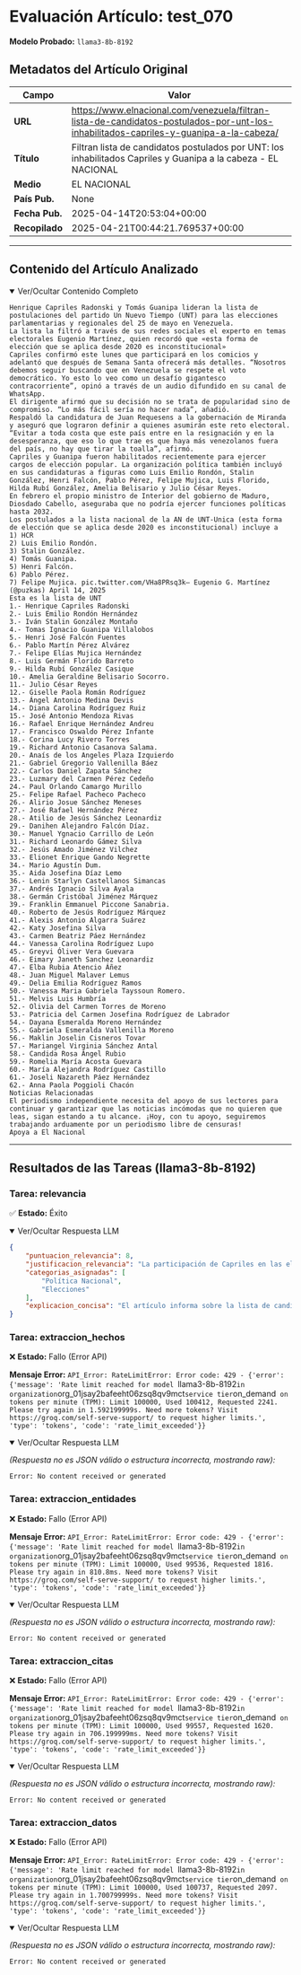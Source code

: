# Evaluación Artículo: test_070
**Modelo Probado:** `llama3-8b-8192`

## Metadatos del Artículo Original

| Campo          | Valor                                      |
|----------------|--------------------------------------------|
| **URL**        | https://www.elnacional.com/venezuela/filtran-lista-de-candidatos-postulados-por-unt-los-inhabilitados-capriles-y-guanipa-a-la-cabeza/           |
| **Título**     | Filtran lista de candidatos postulados por UNT: los inhabilitados Capriles y Guanipa a la cabeza - EL NACIONAL       |
| **Medio**      | EL NACIONAL         |
| **País Pub.**  | None |
| **Fecha Pub.** | 2025-04-14T20:53:04+00:00 |
| **Recopilado** | 2025-04-21T00:44:21.769537+00:00 |

---

## Contenido del Artículo Analizado

<details open>
<summary>Ver/Ocultar Contenido Completo</summary>

```text
Henrique Capriles Radonski y Tomás Guanipa lideran la lista de postulaciones del partido Un Nuevo Tiempo (UNT) para las elecciones parlamentarias y regionales del 25 de mayo en Venezuela.
La lista la filtró a través de sus redes sociales el experto en temas electorales Eugenio Martínez, quien recordó que «esta forma de elección que se aplica desde 2020 es inconstitucional»
Capriles confirmó este lunes que participará en los comicios y adelantó que después de Semana Santa ofrecerá más detalles. “Nosotros debemos seguir buscando que en Venezuela se respete el voto democrático. Yo esto lo veo como un desafío gigantesco contracorriente”, opinó a través de un audio difundido en su canal de WhatsApp.
El dirigente afirmó que su decisión no se trata de popularidad sino de compromiso. “Lo más fácil sería no hacer nada”, añadió.
Respaldó la candidatura de Juan Requesens a la gobernación de Miranda y aseguró que lograron definir a quienes asumirán este reto electoral.
“Evitar a toda costa que este país entre en la resignación y en la desesperanza, que eso lo que trae es que haya más venezolanos fuera del país, no hay que tirar la toalla”, afirmó.
Capriles y Guanipa fueron habilitados recientemente para ejercer cargos de elección popular. La organización política también incluyó en sus candidaturas a figuras como Luis Emilio Rondón, Stalin González, Henri Falcón, Pablo Pérez, Felipe Mujica, Luis Florido, Hilda Rubí González, Amelia Belisario y Julio César Reyes.
En febrero el propio ministro de Interior del gobierno de Maduro, Diosdado Cabello, aseguraba que no podría ejercer funciones políticas hasta 2032.
Los postulados a la lista nacional de la AN de UNT-Unica (esta forma de elección que se aplica desde 2020 es inconstitucional) incluye a
1) HCR
2) Luis Emilio Rondón.
3) Stalin González.
4) Tomás Guanipa.
5) Henri Falcón.
6) Pablo Pérez.
7) Felipe Mujica. pic.twitter.com/VHa8PRsq3k— Eugenio G. Martínez (@puzkas) April 14, 2025
Esta es la lista de UNT
1.- Henrique Capriles Radonski
2.- Luis Emilio Rondón Hernández
3.- Iván Stalin González Montaño
4.- Tomas Ignacio Guanipa Villalobos
5.- Henri José Falcón Fuentes
6.- Pablo Martín Pérez Alvárez
7.- Felipe Elías Mujica Hernández
8.- Luis Germán Florido Barreto
9.- Hilda Rubí González Casique
10.- Amelia Geraldine Belisario Socorro.
11.- Julio César Reyes
12.- Giselle Paola Román Rodríguez
13.- Ángel Antonio Medina Devis
14.- Diana Carolina Rodríguez Ruiz
15.- José Antonio Mendoza Rivas
16.- Rafael Enrique Hernández Andreu
17.- Francisco Oswaldo Pérez Infante
18.- Corina Lucy Rivero Torres
19.- Richard Antonio Casanova Salama.
20.- Anaís de los Angeles Plaza Izquierdo
21.- Gabriel Gregorio Vallenilla Báez
22.- Carlos Daniel Zapata Sánchez
23.- Luzmary del Carmen Pérez Cedeño
24.- Paul Orlando Camargo Murillo
25.- Felipe Rafael Pacheco Pacheco
26.- Alirio Josue Sánchez Meneses
27.- José Rafael Hernández Pérez
28.- Atilio de Jesús Sánchez Leonardiz
29.- Danihen Alejandro Falcón Díaz.
30.- Manuel Ygnacio Carrillo de León
31.- Richard Leonardo Gámez Silva
32.- Jesús Amado Jiménez Vilchez
33.- Elionet Enrique Gando Negrette
34.- Mario Agustín Dum.
35.- Aida Josefina Díaz Lemo
36.- Lenin Starlyn Castellanos Simancas
37.- Andrés Ignacio Silva Ayala
38.- Germán Cristóbal Jiménez Márquez
39.- Franklin Emmanuel Piccone Sanabria.
40.- Roberto de Jesús Rodríguez Márquez
41.- Alexis Antonio Algarra Suárez
42.- Katy Josefina Silva
43.- Carmen Beatriz Páez Hernández
44.- Vanessa Carolina Rodríguez Lupo
45.- Greyvi Óliver Vera Guevara
46.- Eimary Janeth Sanchez Leonardiz
47.- Elba Rubia Atencio Áñez
48.- Juan Miguel Malaver Lemus
49.- Delia Emilia Rodríguez Ramos
50.- Vanessa Maria Gabriela Tayssoun Romero.
51.- Melvis Luis Humbría
52.- Olivia del Carmen Torres de Moreno
53.- Patricia del Carmen Josefina Rodríguez de Labrador
54.- Dayana Esmeralda Moreno Hernández
55.- Gabriela Esmeralda Vallenilla Moreno
56.- Maklin Joselin Cisneros Tovar
57.- Mariangel Virginia Sánchez Antal
58.- Candida Rosa Ángel Rubio
59.- Romelia María Acosta Guevara
60.- María Alejandra Rodríguez Castillo
61.- Joseli Nazareth Páez Hernández
62.- Anna Paola Poggioli Chacón
Noticias Relacionadas
El periodismo independiente necesita del apoyo de sus lectores para continuar y garantizar que las noticias incómodas que no quieren que leas, sigan estando a tu alcance. ¡Hoy, con tu apoyo, seguiremos trabajando arduamente por un periodismo libre de censuras!
Apoya a El Nacional
```
</details>

---

## Resultados de las Tareas (llama3-8b-8192)

### Tarea: relevancia

✅ **Estado:** Éxito


<details open>
<summary>Ver/Ocultar Respuesta LLM</summary>

```json
{
    "puntuacion_relevancia": 8,
    "justificacion_relevancia": "La participación de Capriles en las elecciones parlamentarias y regionales en Venezuela tiene un impacto significativo en la política nacional",
    "categorias_asignadas": [
        "Política Nacional",
        "Elecciones"
    ],
    "explicacion_concisa": "El artículo informa sobre la lista de candidatos postulados por el partido Un Nuevo Tiempo (UNT) para las elecciones parlamentarias y regionales en Venezuela, liderados por Henrique Capriles Radonski y Tomás Guanipa, y su posible impacto en la política nacional"
}
```
</details>


### Tarea: extraccion_hechos

❌ **Estado:** Fallo (Error API)

   **Mensaje Error:** `API_Error: RateLimitError: Error code: 429 - {'error': {'message': 'Rate limit reached for model `llama3-8b-8192` in organization `org_01jsay2bafeeht06zsq8qv9mct` service tier `on_demand` on tokens per minute (TPM): Limit 100000, Used 100412, Requested 2241. Please try again in 1.592199999s. Need more tokens? Visit https://groq.com/self-serve-support/ to request higher limits.', 'type': 'tokens', 'code': 'rate_limit_exceeded'}}`


<details open>
<summary>Ver/Ocultar Respuesta LLM</summary>

_(Respuesta no es JSON válido o estructura incorrecta, mostrando raw):_
```
Error: No content received or generated
```
</details>


### Tarea: extraccion_entidades

❌ **Estado:** Fallo (Error API)

   **Mensaje Error:** `API_Error: RateLimitError: Error code: 429 - {'error': {'message': 'Rate limit reached for model `llama3-8b-8192` in organization `org_01jsay2bafeeht06zsq8qv9mct` service tier `on_demand` on tokens per minute (TPM): Limit 100000, Used 99536, Requested 1816. Please try again in 810.8ms. Need more tokens? Visit https://groq.com/self-serve-support/ to request higher limits.', 'type': 'tokens', 'code': 'rate_limit_exceeded'}}`


<details open>
<summary>Ver/Ocultar Respuesta LLM</summary>

_(Respuesta no es JSON válido o estructura incorrecta, mostrando raw):_
```
Error: No content received or generated
```
</details>


### Tarea: extraccion_citas

❌ **Estado:** Fallo (Error API)

   **Mensaje Error:** `API_Error: RateLimitError: Error code: 429 - {'error': {'message': 'Rate limit reached for model `llama3-8b-8192` in organization `org_01jsay2bafeeht06zsq8qv9mct` service tier `on_demand` on tokens per minute (TPM): Limit 100000, Used 99557, Requested 1620. Please try again in 706.199999ms. Need more tokens? Visit https://groq.com/self-serve-support/ to request higher limits.', 'type': 'tokens', 'code': 'rate_limit_exceeded'}}`


<details open>
<summary>Ver/Ocultar Respuesta LLM</summary>

_(Respuesta no es JSON válido o estructura incorrecta, mostrando raw):_
```
Error: No content received or generated
```
</details>


### Tarea: extraccion_datos

❌ **Estado:** Fallo (Error API)

   **Mensaje Error:** `API_Error: RateLimitError: Error code: 429 - {'error': {'message': 'Rate limit reached for model `llama3-8b-8192` in organization `org_01jsay2bafeeht06zsq8qv9mct` service tier `on_demand` on tokens per minute (TPM): Limit 100000, Used 100737, Requested 2097. Please try again in 1.700799999s. Need more tokens? Visit https://groq.com/self-serve-support/ to request higher limits.', 'type': 'tokens', 'code': 'rate_limit_exceeded'}}`


<details open>
<summary>Ver/Ocultar Respuesta LLM</summary>

_(Respuesta no es JSON válido o estructura incorrecta, mostrando raw):_
```
Error: No content received or generated
```
</details>
